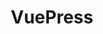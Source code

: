 ---
layout: home

title: VuePress
titleTemplate: Vue3-Ts文档

hero:
  name: 金六谷文档
  text: 做着玩的一个项目
  tagline: ......
  image:
    src: /logo.ico
    alt: index
  actions:
    - theme: brand
      text: 开始
      link: /Custom/index
    - theme: alt
      text: 查看仓库
      link: https://gitee.com/ctbaobao/vue3-ts-ui


features:
  - icon: ⚡️
    title: Custom
    details: 做着玩的组件
  - icon: 🖖
    title: SecondaryPackaging
    details: 可用于生产的二次封装组件
  - icon: 🛠️
    title: Animation
    details: 添加类名即可使用的动画

---